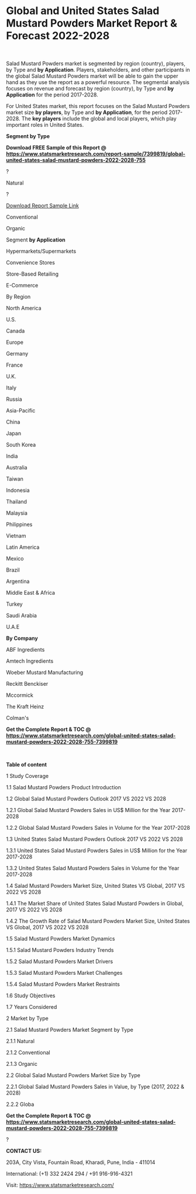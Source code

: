 <h1>Global and United States Salad Mustard Powders Market Report & Forecast 2022-2028</h1><br/><p>Salad Mustard Powders market is segmented by region (country), players, by Type and <strong>by Application</strong>. Players, stakeholders, and other participants in the global Salad Mustard Powders market will be able to gain the upper hand as they use the report as a powerful resource. The segmental analysis focuses on revenue and forecast by region (country), by Type and <strong>by Application</strong> for the period 2017-2028.</p>
 
 
 
 <p>For United States market, this report focuses on the Salad Mustard Powders market size <strong>by players</strong>, by Type and <strong>by Application</strong>, for the period 2017-2028. The <strong>key players</strong> include the global and local players, which play important roles in United States.</p>
 
 
 
 <p><strong>Segment by Type</strong></p>
 
 
 
 <div><b>Download FREE Sample of this Report @ <a href="https://www.statsmarketresearch.com/download-free-sample/7399819/global-united-states-salad-mustard-powders-2022-2028-755">https://www.statsmarketresearch.com/report-sample/7399819/global-united-states-salad-mustard-powders-2022-2028-755</a></b></div>
 
 
 
 <p>? </p>
 
 
 
 <p>Natural</p>
 
 
 
 <p>? </p>
 
 
 
 <p><a href="https://www.statsmarketresearch.com/download-free-sample/7399819/global-united-states-salad-mustard-powders-2022-2028-755">Download Report Sample Link</a></p>
 
 
 
 <p>Conventional</p>
 
 
 
 <p>Organic</p>
 
 
 
 <p>Segment <strong>by Application</strong></p>
 
 
 
 <p>Hypermarkets/Supermarkets</p>
 
 
 
 <p>Convenience Stores</p>
 
 
 
 <p>Store-Based Retailing</p>
 
 
 
 <p>E-Commerce</p>
 
 
 
 <p>By Region</p>
 
 
 
 <p>North America</p>
 
 
 
 <p>U.S.</p>
 
 
 
 <p>Canada</p>
 
 
 
 <p>Europe</p>
 
 
 
 <p>Germany</p>
 
 
 
 <p>France</p>
 
 
 
 <p>U.K.</p>
 
 
 
 <p>Italy</p>
 
 
 
 <p>Russia</p>
 
 
 
 <p>Asia-Pacific</p>
 
 
 
 <p>China</p>
 
 
 
 <p>Japan</p>
 
 
 
 <p>South Korea</p>
 
 
 
 <p>India</p>
 
 
 
 <p>Australia</p>
 
 
 
 <p>Taiwan</p>
 
 
 
 <p>Indonesia</p>
 
 
 
 <p>Thailand</p>
 
 
 
 <p>Malaysia</p>
 
 
 
 <p>Philippines</p>
 
 
 
 <p>Vietnam</p>
 
 
 
 <p>Latin America</p>
 
 
 
 <p>Mexico</p>
 
 
 
 <p>Brazil</p>
 
 
 
 <p>Argentina</p>
 
 
 
 <p>Middle East & Africa</p>
 
 
 
 <p>Turkey</p>
 
 
 
 <p>Saudi Arabia</p>
 
 
 
 <p>U.A.E</p>
 
 
 
 <p><strong>By Company</strong></p>
 
 
 
 <p>ABF Ingredients</p>
 
 
 
 <p>Amtech Ingredients</p>
 
 
 
 <p>Woeber Mustard Manufacturing</p>
 
 
 
 <p>Reckitt Benckiser</p>
 
 
 
 <p>Mccormick</p>
 
 
 
 <p>The Kraft Heinz</p>
 
 
 
 <p>Colman&#39;s</p>
 
 
 
 <div><b>Get the Complete Report & TOC @ <a href="https://www.statsmarketresearch.com/global-united-states-salad-mustard-powders-2022-2028-755-7399819">https://www.statsmarketresearch.com/global-united-states-salad-mustard-powders-2022-2028-755-7399819</a></b></div>
 
 
 
 <p><br />
 
 <b>Table of content</b></p>
 
 
 
 <p>1 Study Coverage<br />
 
 1.1 Salad Mustard Powders Product Introduction<br />
 
 1.2 Global Salad Mustard Powders Outlook 2017 VS 2022 VS 2028<br />
 
 1.2.1 Global Salad Mustard Powders Sales in US$ Million for the Year 2017-2028<br />
 
 1.2.2 Global Salad Mustard Powders Sales in Volume for the Year 2017-2028<br />
 
 1.3 United States Salad Mustard Powders Outlook 2017 VS 2022 VS 2028<br />
 
 1.3.1 United States Salad Mustard Powders Sales in US$ Million for the Year 2017-2028<br />
 
 1.3.2 United States Salad Mustard Powders Sales in Volume for the Year 2017-2028<br />
 
 1.4 Salad Mustard Powders Market Size, United States VS Global, 2017 VS 2022 VS 2028<br />
 
 1.4.1 The Market Share of United States Salad Mustard Powders in Global, 2017 VS 2022 VS 2028<br />
 
 1.4.2 The Growth Rate of Salad Mustard Powders Market Size, United States VS Global, 2017 VS 2022 VS 2028<br />
 
 1.5 Salad Mustard Powders Market Dynamics<br />
 
 1.5.1 Salad Mustard Powders Industry Trends<br />
 
 1.5.2 Salad Mustard Powders Market Drivers<br />
 
 1.5.3 Salad Mustard Powders Market Challenges<br />
 
 1.5.4 Salad Mustard Powders Market Restraints<br />
 
 1.6 Study Objectives<br />
 
 1.7 Years Considered<br />
 
 2 Market by Type<br />
 
 2.1 Salad Mustard Powders Market Segment by Type<br />
 
 2.1.1 Natural<br />
 
 2.1.2 Conventional<br />
 
 2.1.3 Organic<br />
 
 2.2 Global Salad Mustard Powders Market Size by Type<br />
 
 2.2.1 Global Salad Mustard Powders Sales in Value, by Type (2017, 2022 & 2028)<br />
 
 2.2.2 Globa</p>
 
 
 
 <div><b>Get the Complete Report & TOC @ <a href="https://www.statsmarketresearch.com/global-united-states-salad-mustard-powders-2022-2028-755-7399819">https://www.statsmarketresearch.com/global-united-states-salad-mustard-powders-2022-2028-755-7399819</a></b></div>
 
 
 
 <p>? </p>
 
 
 
 <p><b>CONTACT US:</b><br />
 
 203A, City Vista, Fountain Road, Kharadi, Pune, India - 411014<br />
 
 International: (+1) 332 2424 294 / +91 916-916-4321<br />
 
 Visit: <a href="https://www.statsmarketresearch.com/">https://www.statsmarketresearch.com/</a></p>